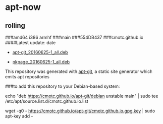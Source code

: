 apt-now
============
rolling
------------
###amd64 i386 armhf
###main
###554DB437
###cmotc.github.io
####Latest update: date


  * [apt-git_20160625-1_all.deb ](info/apt-git_20160625-1_all.deb.html) 

  * [pkpage_20160625-1_all.deb ](info/pkpage_20160625-1_all.deb.html) 

This repository was generated with [apt-git](https://cmotc.github.io/apt-git), a static site
generator which emits apt repositories

###to add this repository to your Debian-based system:

echo "deb https://cmotc.github.io/apt-git/debian unstable main" | sudo tee /etc/apt/source.list.d/cmotc.github.io.list

wget -q0 - https://cmotc.github.io/apt-git/cmotc.github.io.gpg.key | sudo apt-key add -



